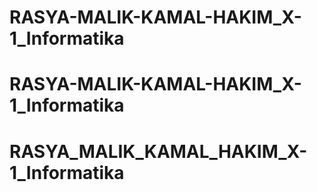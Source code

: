 # RASYA-MALIK-KAMAL-HAKIM_X-1_Informatika
# RASYA-MALIK-KAMAL-HAKIM_X-1_Informatika
# RASYA_MALIK_KAMAL_HAKIM_X-1_Informatika
